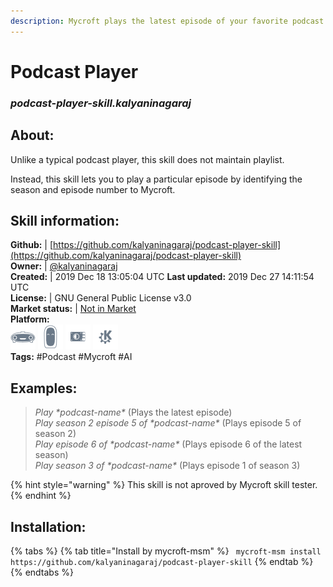 ```yaml
---  
description: Mycroft plays the latest episode of your favorite podcast  
---  
```

# Podcast Player  
### _podcast-player-skill.kalyaninagaraj_  
## About:  
Unlike a typical podcast player, this skill does not maintain playlist.

Instead, this skill lets you to play a particular episode by identifying the season and episode number to Mycroft.

## Skill information:  
**Github:** | [https://github.com/kalyaninagaraj/podcast-player-skill](https://github.com/kalyaninagaraj/podcast-player-skill)  
**Owner:** | [@kalyaninagaraj](https://github.com/kalyaninagaraj)  
**Created:** | 2019 Dec 18 13:05:04 UTC  **Last updated:** 2019 Dec 27 14:11:54 UTC  
**License:** | GNU General Public License v3.0  
**Market status:** | [Not in Market](https://market.mycroft.ai/skill/)  
**Platform:**  
 ![](../.gitbook/assets/mark-1-icon.png)  ![](../.gitbook/assets/mark-2-icon.png)  ![](../.gitbook/assets/picroft-icon.png)  ![](../.gitbook/assets/kde.png)   
**Tags:** \#Podcast \#Mycroft \#AI   
## Examples:  
> *Play \*podcast-name\** (Plays the latest episode)  
> *Play season 2 episode 5 of \*podcast-name\** (Plays episode 5 of season 2)  
> *Play episode 6 of \*podcast-name\** (Plays episode 6 of the latest season)  
> *Play season 3 of \*podcast-name\** (Plays episode 1 of season 3)  
  
{% hint style="warning" %}
This skill is not aproved by Mycroft skill tester.
{% endhint %}
    
## Installation:  
{% tabs %}
{% tab title="Install by mycroft-msm" %}
``` mycroft-msm install https://github.com/kalyaninagaraj/podcast-player-skill```
{% endtab %}
  {% endtabs %}
  
